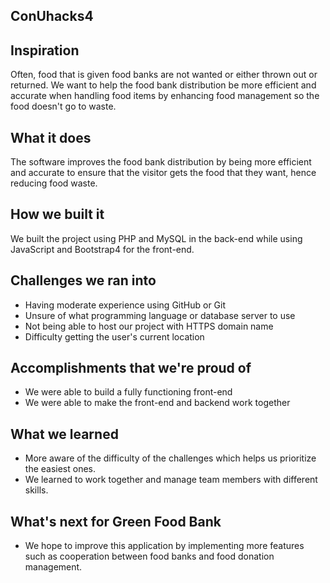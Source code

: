 ## ConUhacks4

## Inspiration
Often, food that is given food banks are not wanted or either thrown out or returned. We want to help the food bank distribution be more efficient and accurate when handling food items by enhancing food management so the food doesn't go to waste.

## What it does
The software improves the food bank distribution by being more efficient and accurate to ensure that the visitor gets the food that they want, hence reducing food waste. 

## How we built it
We built the project using PHP and MySQL in the back-end while using JavaScript and Bootstrap4 for the front-end.

## Challenges we ran into
- Having moderate experience using GitHub or Git
- Unsure of what programming language or database server to use
- Not being able to host our project with HTTPS domain name
- Difficulty getting the user's current location

## Accomplishments that we're proud of
- We were able to build a fully functioning front-end
- We were able to make the front-end and backend work together

## What we learned
- More aware of the difficulty of the challenges which helps us prioritize the easiest ones.
- We learned to work together and manage team members with different skills.

## What's next for Green Food Bank
- We hope to improve this application by implementing more features such as cooperation between food banks and food donation management.
